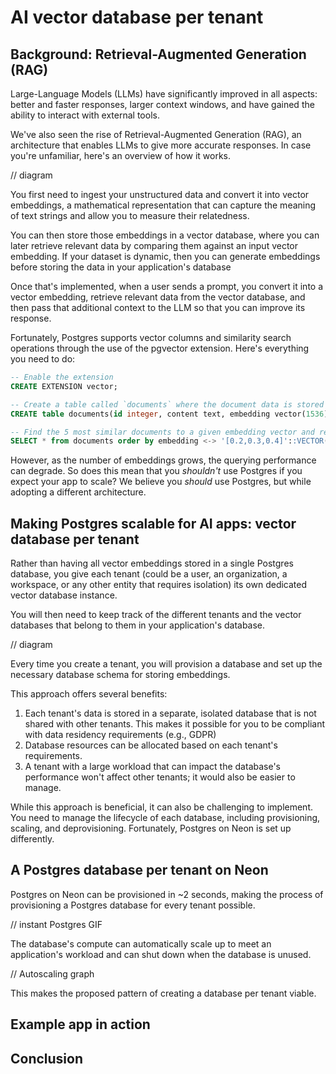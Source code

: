 # AI vector database per tenant

## Background: Retrieval-Augmented Generation (RAG)

Large-Language Models (LLMs) have significantly improved in all aspects: better and faster responses, larger context windows, and have gained the ability to interact with external tools.

We've also seen the rise of Retrieval-Augmented Generation (RAG), an architecture that enables LLMs to give more accurate responses. In case you're unfamiliar, here's an overview of how it works.

// diagram 

You first need to ingest your unstructured data and convert it into vector embeddings, a mathematical representation that can capture the meaning of text strings and allow you to measure their relatedness. 

You can then store those embeddings in a vector database, where you can later retrieve relevant data by comparing them against an input vector embedding. If your dataset is dynamic, then you can generate embeddings before storing the data in your application's database

Once that's implemented, when a user sends a prompt, you convert it into a vector embedding, retrieve relevant data from the vector database, and then pass that additional context to the LLM so that you can improve its response.

Fortunately, Postgres supports vector columns and similarity search operations through the use of the pgvector extension. Here's everything you need to do: 

```sql
-- Enable the extension
CREATE EXTENSION vector;

-- Create a table called `documents` where the document data is stored along with the embedding
CREATE table documents(id integer, content text, embedding vector(1536));

-- Find the 5 most similar documents to a given embedding vector and return them in order of their similarity. 
SELECT * from documents order by embedding <-> '[0.2,0.3,0.4]'::VECTOR(1536) LIMIT 5;
```

However, as the number of embeddings grows, the querying performance can degrade. So does this mean that you *shouldn't* use Postgres if you expect your app to scale? We believe you *should* use Postgres, but while adopting a different architecture.


## Making Postgres scalable for AI apps: vector database per tenant

Rather than having all vector embeddings stored in a single Postgres database, you give each tenant (could be a user, an organization, a workspace, or any other entity that requires isolation) its own dedicated vector database instance.

You will then need to keep track of the different tenants and the vector databases that belong to them in your application's database. 

// diagram 

Every time you create a tenant, you will provision a database and set up the necessary database schema for storing embeddings.

This approach offers several benefits:
1. Each tenant's data is stored in a separate, isolated database that is not shared with other tenants. This makes it possible for you to be compliant with data residency requirements (e.g., GDPR)
2. Database resources can be allocated based on each tenant's requirements. 
3. A tenant with a large workload that can impact the database's performance won't affect other tenants; it would also be easier to manage.

While this approach is beneficial, it can also be challenging to implement. You need to manage the lifecycle of each database, including provisioning, scaling, and deprovisioning. Fortunately, Postgres on Neon is set up differently.

## A Postgres database per tenant on Neon

Postgres on Neon can be provisioned in ~2 seconds, making the process of provisioning a Postgres database for every tenant possible.

// instant Postgres GIF

The database's compute can automatically scale up to meet an application's workload and can shut down when the database is unused.

// Autoscaling graph

This makes the proposed pattern of creating a database per tenant viable.


## Example app in action



## Conclusion


